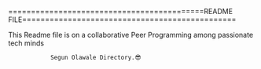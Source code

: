 ===========================================README FILE===============================================

   This Readme file is on a collaborative Peer Programming among passionate tech minds 

				Segun Olawale Directory.😎
